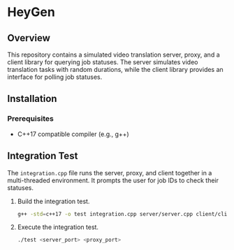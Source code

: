 # HeyGen

## Overview
This repository contains a simulated video translation server, proxy, and a client library for querying job statuses. The server simulates video translation tasks with random durations, while the client library provides an interface for polling job statuses.

## Installation

### Prerequisites
- C++17 compatible compiler (e.g., g++)


## Integration Test
The `integration.cpp` file runs the server, proxy, and client together in a multi-threaded environment. It prompts the user for job IDs to check their statuses.

1. Build the integration test.

   ```zsh
   g++ -std=c++17 -o test integration.cpp server/server.cpp client/client.cpp threadpool/thread-pool.cpp proxy/proxy.cpp -lpthread

2. Execute the integration test.
   ```zsh
   ./test <server_port> <proxy_port>
